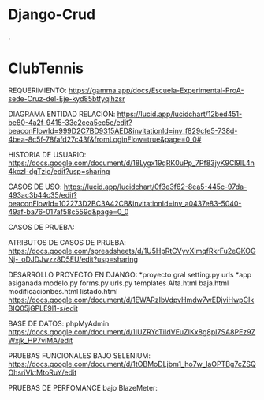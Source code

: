# Django-Crud
.
# ClubTennis
REQUERIMIENTO:
https://gamma.app/docs/Escuela-Experimental-ProA-sede-Cruz-del-Eje-kyd85btfyqihzsr



DIAGRAMA ENTIDAD RELACIÓN:
https://lucid.app/lucidchart/12bed451-be80-4a2f-9415-33e2cea5ec5e/edit?beaconFlowId=999D2C7BD9315AED&invitationId=inv_f829cfe5-738d-4bea-8c5f-78fafd27c43f&fromLoginFlow=true&page=0_0#

HISTORIA DE USUARIO:
https://docs.google.com/document/d/18Lygx19qRK0uPp_7Pf83jyK9Cl9lL4n4kczI-dgTzio/edit?usp=sharing

CASOS DE USO:
https://lucid.app/lucidchart/0f3e3f62-8ea5-445c-97da-493ac3b44c35/edit?beaconFlowId=102273D2BC3A42CB&invitationId=inv_a0437e83-5040-49af-ba76-017af58c559d&page=0_0

CASOS DE PRUEBA:


ATRIBUTOS DE CASOS DE PRUEBA:
https://docs.google.com/spreadsheets/d/1U5HpRtCVyvXlmqfRkrFu2eGKOGNj-_oDJDJwzz8D5EU/edit?usp=sharing

DESARROLLO PROYECTO EN DJANGO:
*proyecto gral
setting.py
urls
*app asiganada
modelo.py
forms.py
urls.py
templates
Alta.html
baja.html
modificacionbes.html
listado.html
https://docs.google.com/document/d/1EWARzIbVdpvHmdw7wEDjviHwpCIkBIQ05jGPLE9l1-s/edit


BASE DE DATOS:
phpMyAdmin
https://docs.google.com/document/d/1IUZRYcTiIdVEuZIKx8g8pI7SA8PEz9ZWxjk_HP7viMA/edit

PRUEBAS FUNCIONALES BAJO SELENIUM:
https://docs.google.com/document/d/1tOBMoDLjbm1_ho7w_IaOPTBg7cZSQOhsriVktMtoRuY/edit


PRUEBAS DE PERFOMANCE bajo BlazeMeter:





